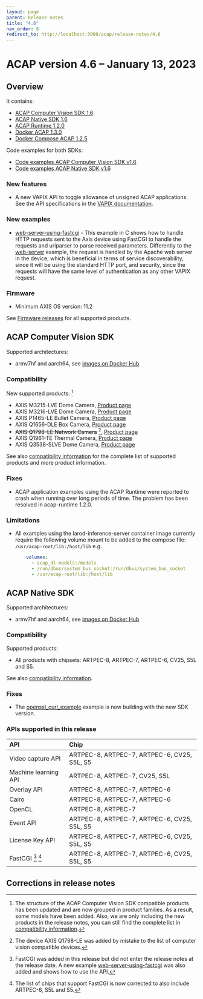 ```yaml
---
layout: page
parent: Release notes
title: "4.6"
nav_order: 8
redirect_to: http://localhost:3000/acap/release-notes/4.6
---
```


# ACAP version 4.6 – January 13, 2023

## Overview

It contains:

- [ACAP Computer Vision SDK 1.6](#acap-computer-vision-sdk)
- [ACAP Native SDK 1.6](#acap-native-sdk)
- [ACAP Runtime 1.2.0](https://hub.docker.com/r/axisecp/acap-runtime)
- [Docker ACAP 1.3.0](https://github.com/AxisCommunications/docker-acap)
- [Docker Compose ACAP 1.2.5](https://github.com/AxisCommunications/docker-compose-acap)

Code examples for both SDKs:

- [Code examples ACAP Computer Vision SDK v1.6](https://github.com/AxisCommunications/acap-computer-vision-sdk-examples)
- [Code examples ACAP Native SDK v1.6](https://github.com/AxisCommunications/acap-native-sdk-examples)

### New features

- A new VAPIX API to toggle allowance of unsigned ACAP applications. See the API specifications in the [VAPIX documentation](https://www.axis.com/vapix-library/subjects/t10102231/section/t10036126/display?section=t10036126-t10185050).

### New examples

- [web-server-using-fastcgi](https://github.com/AxisCommunications/acap-native-sdk-examples/tree/main/web-server-using-fastcgi) - This example in C shows how to handle HTTP requests sent to the Axis device using FastCGI to handle the requests and uriparser to parse received parameters. Differently to the [web-server](https://github.com/AxisCommunications/acap-native-sdk-examples/tree/main/web-server) example, the request is handled by the Apache web server in the device, which is beneficial in terms of service discoverability, since it will be using the standard HTTP port, and security, since the requests will have the same level of authentication as any other VAPIX request.

### Firmware

- Minimum AXIS OS version: 11.2

See [Firmware releases](https://www.axis.com/support/firmware) for all supported products.

## ACAP Computer Vision SDK

Supported architectures:

- armv7hf and aarch64, see [images on Docker Hub](https://hub.docker.com/r/axisecp/acap-computer-vision-sdk)

### Compatibility

New supported products: [^1]

- AXIS M3215-LVE Dome Camera, [Product page](https://www.axis.com/products/axis-m3215-lve)
- AXIS M3216-LVE Dome Camera, [Product page](https://www.axis.com/products/axis-m3216-lve)
- AXIS P1465-LE Bullet Camera, [Product page](https://www.axis.com/products/axis-p1465-le)
- AXIS Q1656-DLE Box Camera, [Product page](https://www.axis.com/products/axis-q1656-dle)
- ~~AXIS Q1798-LE Network Camera~~ [^2], [Product page](https://www.axis.com/products/axis-q1798-le)
- AXIS Q1961-TE Thermal Camera, [Product page](https://www.axis.com/products/axis-q1961-te)
- AXIS Q3538-SLVE Dome Camera, [Product page](https://www.axis.com/products/axis-q3538-slve)

See also [compatibility information](../axis-devices-and-compatibility) for the complete list of
supported products and more product information.

### Fixes

- ACAP application examples using the ACAP Runtime were reported to crash when running over long periods of time. The problem has been resolved in acap-runtime 1.2.0.

### Limitations

- All examples using the larod-inference-server container image currently require the following volume mount to be added to the compose file: `/usr/acap-root/lib:/host/lib` e.g.

  ```yaml
      volumes:
        - acap_dl-models:/models
        - /run/dbus/system_bus_socket:/run/dbus/system_bus_socket
        - /usr/acap-root/lib:/host/lib
   ```

## ACAP Native SDK

Supported architectures:

- armv7hf and aarch64, see [images on Docker Hub](https://hub.docker.com/r/axisecp/acap-native-sdk)

### Compatibility

Supported products:

- All products with chipsets: ARTPEC-8, ARTPEC-7, ARTPEC-6, CV25, S5L and S5.

See also [compatibility information](../axis-devices-and-compatibility).

### Fixes

- The [openssl_curl_example](https://github.com/AxisCommunications/acap-native-sdk-examples/tree/main/utility-libraries/openssl_curl_example) example is now building with the new SDK version.

### APIs supported in this release

API                  | Chip
:--                  | :--
Video capture API    | ARTPEC-8, ARTPEC-7, ARTPEC-6, CV25, S5L, S5
Machine learning API | ARTPEC-8, ARTPEC-7, CV25, S5L
Overlay API          | ARTPEC-8, ARTPEC-7, ARTPEC-6
Cairo                | ARTPEC-8, ARTPEC-7, ARTPEC-6
OpenCL               | ARTPEC-8, ARTPEC-7
Event API            | ARTPEC-8, ARTPEC-7, ARTPEC-6, CV25, S5L, S5
License Key API      | ARTPEC-8, ARTPEC-7, ARTPEC-6, CV25, S5L, S5
FastCGI [^3] [^4]    | ARTPEC-8, ARTPEC-7, ARTPEC-6, CV25, S5L, S5

## Corrections in release notes

[^1]: The structure of the ACAP Computer Vision SDK compatible products has been updated and are now grouped in product families. As a result, some models have been added. Also, we are only including the new products in the release notes, you can still find the complete list in [compatibility information](../axis-devices-and-compatibility).
[^2]: The device AXIS Q1798-LE was added by mistake to the list of computer vision compatible devices.
[^3]: FastCGI was added in this release but did not enter the release notes at the release date. A new example [web-server-using-fastcgi](https://github.com/AxisCommunications/acap-native-sdk-examples/tree/main/web-server-using-fastcgi) was also added and shows how to use the API.
[^4]: The list of chips that support FastCGI is now corrected to also include ARTPEC-6, S5L and S5.
